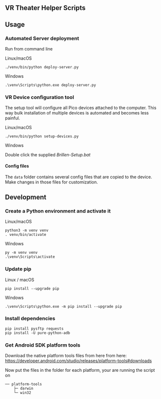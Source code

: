## VR Theater Helper Scripts


## Usage

### Automated Server deployment

Run from command line

Linux/macOS

    ./venv/bin/python deploy-server.py

Windows

    .\venv\Scripts\python.exe deploy-server.py


### VR Device configuration tool

The setup tool will configure all Pico devices attached to the computer. This way bulk installation of multiple devices is automated and becomes less painful.

Linux/macOS

    ./venv/bin/python setup-devices.py

Windows

Double click the supplied _Brillen-Setup.bat_


#### Config files

The `data` folder contains several config files that are copied to the device.
Make changes in those files for customization.




## Development

### Create a Python environment and activate it

Linux/macOS

    python3 -m venv venv
    . venv/bin/activate

Windows

    py -m venv venv
    .\venv\Scripts\activate

### Update pip

Linux / macOS

    pip install --upgrade pip

Windows

    .\venv\Scripts\python.exe -m pip install --upgrade pip


### Install dependencies

    pip install pysftp requests
    pip install -U pure-python-adb
    


### Get Android SDK platform tools

Download the native platform tools files from here from here:
https://developer.android.com/studio/releases/platform-tools#downloads

Now put the files in the folder for each platform, your are running the script on

    ── platform-tools
        ├─ darwin
        └─ win32

